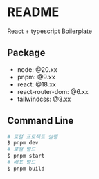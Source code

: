 # README
React + typescript Boilerplate

## Package
- node: @20.xx
- pnpm: @9.xx
- react: @18.xx
- react-router-dom: @6.xx
- tailwindcss: @3.xx

## Command Line

```bash
# 로컬 프로젝트 실행
$ pnpm dev
# 로컬 빌드
$ pnpm start
# 배포 빌드
$ pnpm build 
```